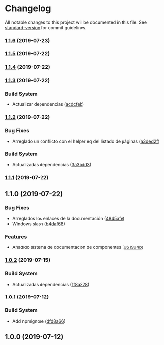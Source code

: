 # Changelog

All notable changes to this project will be documented in this file. See [standard-version](https://github.com/conventional-changelog/standard-version) for commit guidelines.

### [1.1.6](https://github.com/javipuche/maquetus-boilerplate-builder/compare/v1.1.5...v1.1.6) (2019-07-23)



### [1.1.5](https://github.com/javipuche/maquetus-boilerplate-builder/compare/v1.1.4...v1.1.5) (2019-07-22)



### [1.1.4](https://github.com/javipuche/maquetus-boilerplate-builder/compare/v1.1.3...v1.1.4) (2019-07-22)



### [1.1.3](https://github.com/javipuche/maquetus-boilerplate-builder/compare/v1.1.2...v1.1.3) (2019-07-22)


### Build System

* Actualizar dependencias ([acdcfeb](https://github.com/javipuche/maquetus-boilerplate-builder/commit/acdcfeb))



### [1.1.2](https://github.com/javipuche/maquetus-boilerplate-builder/compare/v1.1.1...v1.1.2) (2019-07-22)


### Bug Fixes

* Arreglado un conflicto con el helper eq del listado de páginas ([a3ded2f](https://github.com/javipuche/maquetus-boilerplate-builder/commit/a3ded2f))


### Build System

* Actualizadas dependencias ([3a3bdd3](https://github.com/javipuche/maquetus-boilerplate-builder/commit/3a3bdd3))



### [1.1.1](https://github.com/javipuche/maquetus-boilerplate-builder/compare/v1.1.0...v1.1.1) (2019-07-22)



## [1.1.0](https://github.com/javipuche/maquetus-boilerplate-builder/compare/v1.0.2...v1.1.0) (2019-07-22)


### Bug Fixes

* Arreglados los enlaces de la documentación ([4845afe](https://github.com/javipuche/maquetus-boilerplate-builder/commit/4845afe))
* Windows slash ([b4daf68](https://github.com/javipuche/maquetus-boilerplate-builder/commit/b4daf68))


### Features

* Añadido sistema de documentación de componentes ([061904b](https://github.com/javipuche/maquetus-boilerplate-builder/commit/061904b))



### [1.0.2](https://github.com/javipuche/maquetus-boilerplate-builder/compare/v1.0.1...v1.0.2) (2019-07-15)


### Build System

* Actualizadas dependencias ([1f8a828](https://github.com/javipuche/maquetus-boilerplate-builder/commit/1f8a828))



### [1.0.1](https://github.com/javipuche/maquetus-boilerplate-builder/compare/v1.0.0...v1.0.1) (2019-07-12)


### Build System

* Add npmignore ([dfd8a66](https://github.com/javipuche/maquetus-boilerplate-builder/commit/dfd8a66))



## 1.0.0 (2019-07-12)
